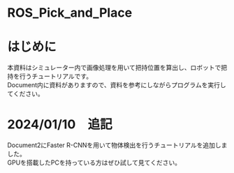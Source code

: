 # ROS_Pick_and_Place
# はじめに
本資料はシミュレーター内で画像処理を用いて把持位置を算出し、ロボットで把持を行うチュートリアルです。<br>
Document内に資料がありますので、資料を参考にしながらプログラムを実行してください。
# 2024/01/10　追記
Document2にFaster R-CNNを用いて物体検出を行うチュートリアルを追加しました。<br>
GPUを搭載したPCを持っている方はぜひ試して見てください。
